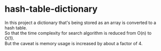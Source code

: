 # hash-table-dictionary
In this project a dictionary that's being stored as an array is converted to a hash table.  
So that the time complexity for search algorithm is reduced from O(n) to O(1).  
But the caveat is memory usage is increased by about a factor of 4.  

